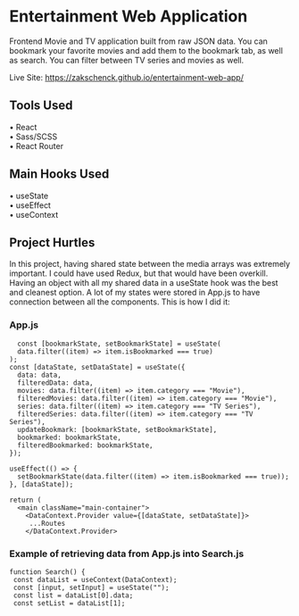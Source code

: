   # Entertainment Web Application
  
  Frontend Movie and TV application built from raw JSON data. You can bookmark your favorite movies and add them to the bookmark tab, as well as search. You can filter between TV series and movies as well.
  
  Live Site: https://zakschenck.github.io/entertainment-web-app/
  
  ## Tools Used
  • React <br>
  • Sass/SCSS <br>
  • React Router <br>
  ## Main Hooks Used
  • useState <br>
  • useEffect <br>
  • useContext <br>
  
  ## Project Hurtles
  In this project, having shared state between the media arrays was extremely important. I could have used Redux, but that would have been overkill. Having an object with all my shared data in a useState hook was the best and cleanest option. A lot of my states were stored in App.js to have connection between all the components. This is how I did it:
  ### App.js
  ```
    const [bookmarkState, setBookmarkState] = useState(
    data.filter((item) => item.isBookmarked === true)
  );
  const [dataState, setDataState] = useState({
    data: data,
    filteredData: data,
    movies: data.filter((item) => item.category === "Movie"),
    filteredMovies: data.filter((item) => item.category === "Movie"),
    series: data.filter((item) => item.category === "TV Series"),
    filteredSeries: data.filter((item) => item.category === "TV Series"),
    updateBookmark: [bookmarkState, setBookmarkState],
    bookmarked: bookmarkState,
    filteredBookmarked: bookmarkState,
  });

  useEffect(() => {
    setBookmarkState(data.filter((item) => item.isBookmarked === true));
  }, [dataState]);

  return (
    <main className="main-container">
      <DataContext.Provider value={[dataState, setDataState]}>
       ...Routes
      </DataContext.Provider>
  ```
  
 ### Example of retrieving data from App.js into Search.js
 ```
 function Search() {
  const dataList = useContext(DataContext);
  const [input, setInput] = useState("");
  const list = dataList[0].data;
  const setList = dataList[1];
  ```
